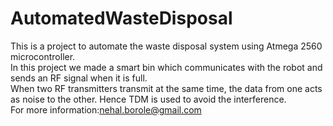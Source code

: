 # AutomatedWasteDisposal
This is a project to automate the waste disposal system using Atmega 2560 microcontroller.<br>
In this project we made a smart bin which communicates with the robot and sends an RF signal when it is full.<br>
When two RF transmitters transmit at the same time, the data from one acts as noise to the other. Hence TDM is used to avoid the interference.<br>
For more information:nehal.borole@gmail.com
